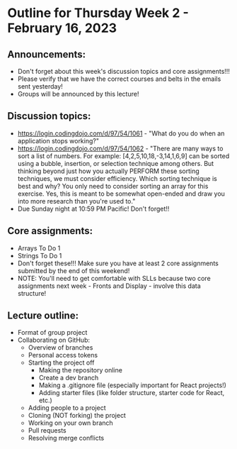 # Outline for Thursday Week 2 - February 16, 2023

## Announcements:
- Don't forget about this week's discussion topics and core assignments!!!
- Please verify that we have the correct courses and belts in the emails sent yesterday!
- Groups will be announced by this lecture!

## Discussion topics:
- https://login.codingdojo.com/d/97/54/1061 - "What do you do when an application stops working?"
- https://login.codingdojo.com/d/97/54/1062 - "There are many ways to sort a list of numbers. For example: [4,2,5,10,18,-3,14,1,6,9] can be sorted using a bubble, insertion, or selection technique among others.  But thinking beyond just how you actually PERFORM these sorting techniques, we must consider efficiency.  Which sorting technique is best and why? You only need to consider sorting an array for this exercise.  Yes, this is meant to be somewhat open-ended and draw you into more research than you're used to."
- Due Sunday night at 10:59 PM Pacific!  Don't forget!!

## Core assignments:
- Arrays To Do 1
- Strings To Do 1
- Don't forget these!!!  Make sure you have at least 2 core assignments submitted by the end of this weekend!
- NOTE: You'll need to get comfortable with SLLs because two core assignments next week - Fronts and Display - involve this data structure!

## Lecture outline:
- Format of group project
- Collaborating on GitHub:
    - Overview of branches
    - Personal access tokens
    - Starting the project off
        - Making the repository online
        - Create a dev branch
        - Making a .gitignore file (especially important for React projects!)
        - Adding starter files (like folder structure, starter code for React, etc.)
    - Adding people to a project
    - Cloning (NOT forking) the project
    - Working on your own branch
    - Pull requests
    - Resolving merge conflicts
